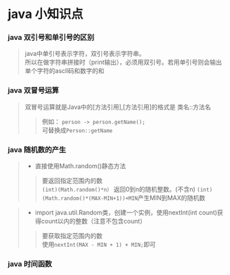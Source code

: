 # java 小知识点
### **java 双引号和单引号的区别**

>java中单引号表示字符，双引号表示字符串。<br/>
>所以在做字符串拼接时（print输出），必须用双引号。若用单引号则会输出单个字符的ascll码和数字的和

### java 双冒号运算
> 双冒号运算就是Java中的[方法引用],[方法引用]的格式是 类名::方法名
>> 例如：
>> ``person -> person.getName();``<br/>
>> 可替换成``Person::getName``

### java 随机数的产生
> * 直接使用Math.random()静态方法
>>要返回指定范围内的数<br/>
>``(int)(Math.random()*n）`` 返回0到n的随机整数。(不含n)
> ``(int)(Math.random()*(MAX-MIN+1))+MIN``产生MIN到MAX的随机数 

> * import java.util.Random类，创建一个实例，使用nextInt(int count)获得count以内的整数（注意不包含count）
>>要获取指定范围内的数<br/>使用``nextInt(MAX - MIN + 1) + MIN;``即可


### java 时间函数
